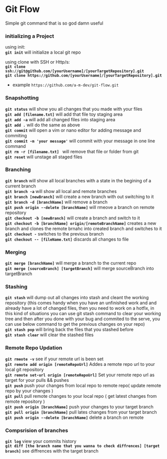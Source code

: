 # Git Flow
Simple git command that is so god damn useful


### initializing a Project
using init:  
**`git init`** will initialize a local git repo

using clone with SSH or Http/s:  
**`git clone ssh://git@github.com/[yourUsername]/[yourTargetRepository].git`**    
**`git clone https://github.com/[yourUsername]/[yourTargetRepository].git`**  
* example `https://github.com/a-m-dev/git-flow.git`  




### Snapshotting
**`git status`** will show you all changes that you made with your files  
**`git add [filename.txt]`** will add that file toy staging area   
**`git add -a`** will add all changed files into staging area  
**`git add .`** will do the same as above   
**`git commit`** will open a vim or nano editor for adding message and commiting  
**`git commit -m 'your message'`** will commit with your message in one line command   
**`git rm -r [filename.txt] `** will remove that file or folder from git    
**`git reset`** will unstage all staged files  





### Branching 
**`git branch`** will show all local branches with a state in the begining of a current branch   
**`git branch -a`** will show all local and remote branches   
**`git branch [newBranch]`** will create a new branch with out switching to it    
**`git branch -d [branchName]`** will remove a branch    
**`git push origin --delete [branchName]`** will rmeove a branch on remote repository    
**`git checkout -b [newBranch]`** will create a branch and switch to it    
**`git checkout -b [branchName] origin/[remoteBranchName]`** creates a new branch and clones the remote brnahc into created branch and switches to it    
**`git checkout -`** switches to the previous branch    
**`git checkout -- [fileName.txt]`** discards all changes to file    





### Merging
**`git merge [branchName]`** will merge a branch to the current repo   
**`git merge [sourceBranch] [targetBranch]`** will merge sourceBranch into targetBranch  




### Stashing
**`git stash`** will dump out all changes into stash and cleant the working repository
(this comes handy when you have an unfinished work and and already have a lot of changed files, then you need to work on a hotfix, in this kind of situations you can use git stash command to clear your working tree and then after you done with your bug and commited to the serve, you can use below command to get the previous changes on your repo)   
**`git stash pop`** will bring back the files that you stashed before   
**`git stash clear`** will clear the stashed files   




### Remote Repo Updation
**`git rmeote -v`** see if your remote url is been set  
**`git remote add origin [remoteRepoUrl]`** Addes a remote repo url to your local git repository   
**`git remote set-url origin [remoteRepoUrl]`** Set your remote repo url as target for your pulls && pushes  
**`git push`** push your changes from local repo to remote repo( update remote repo by your changes )    
**`git pull`** pull remote changes to your local repo ( get latest changes from remote repository )  
**`git push origin [branchName]`** push your changes to your target branch  
**`git pull origin [branchName]`** pull lates changes from your target branch  
**`git push origin --delete [branchName]`** delete a branch on remote  


### Compsrision of branches
**`git log`** view your commits history  
**`git diff [the branch name that you wanna to check diffrences] [target branch]`** see diffrences with the target branch  
